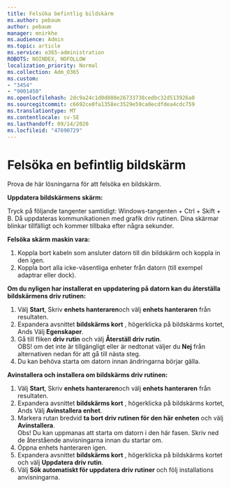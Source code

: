 ```yaml
---
title: Felsöka befintlig bildskärm
ms.author: pebaum
author: pebaum
manager: mnirkhe
ms.audience: Admin
ms.topic: article
ms.service: o365-administration
ROBOTS: NOINDEX, NOFOLLOW
localization_priority: Normal
ms.collection: Adm_O365
ms.custom:
- "3454"
- "9001450"
ms.openlocfilehash: 2dc9a24c1d0d808e26733738cedbc32d513926a0
ms.sourcegitcommit: c6692ce0fa1358ec3529e59ca0ecdfdea4cdc759
ms.translationtype: MT
ms.contentlocale: sv-SE
ms.lasthandoff: 09/14/2020
ms.locfileid: "47690729"
---
```

# <a name="troubleshoot-an-existing-monitor"></a>Felsöka en befintlig bildskärm

Prova de här lösningarna för att felsöka en bildskärm. 

**Uppdatera bildskärmens skärm:**

Tryck på följande tangenter samtidigt: Windows-tangenten + Ctrl + Skift + B. Då uppdateras kommunikationen med grafik driv rutinen. Dina skärmar blinkar tillfälligt och kommer tillbaka efter några sekunder.

**Felsöka skärm maskin vara:**

1. Koppla bort kabeln som ansluter datorn till din bildskärm och koppla in den igen.
2. Koppla bort alla icke-väsentliga enheter från datorn (till exempel adaptrar eller dock).

**Om du nyligen har installerat en uppdatering på datorn kan du återställa bildskärmens driv rutinen:**

1. Välj **Start**, Skriv **enhets hanteraren**och välj **enhets hanteraren** från resultaten.
2. Expandera avsnittet **bildskärms kort** , högerklicka på bildskärms kortet, Ands Välj **Egenskaper**.
3. Gå till fliken **driv rutin** och välj **Återställ driv rutin**. <br>
OBS! om det inte är tillgängligt eller är nedtonat väljer du **Nej** från alternativen nedan för att gå till nästa steg.
4. Du kan behöva starta om datorn innan ändringarna börjar gälla.

**Avinstallera och installera om bildskärms driv rutinen:**

1. Välj **Start**, Skriv **enhets hanteraren**och välj **enhets hanteraren** från resultaten.
2. Expandera avsnittet **bildskärms kort** , högerklicka på bildskärms kortet, Ands Välj **Avinstallera enhet**. 
3. Markera rutan bredvid **ta bort driv rutinen för den här enheten** och välj **Avinstallera**.<br>
Obs! Du kan uppmanas att starta om datorn i den här fasen. Skriv ned de återstående anvisningarna innan du startar om.
4. Öppna enhets hanteraren igen.
5. Expandera avsnittet **bildskärms kort** , högerklicka på bildskärms kortet och välj **Uppdatera driv rutin**.
6. Välj **Sök automatiskt för uppdatera driv rutiner** och följ installations anvisningarna.